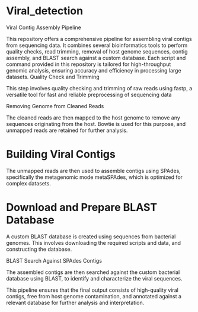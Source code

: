# Viral_detection
Viral Contig Assembly Pipeline

This repository offers a comprehensive pipeline for assembling viral contigs from sequencing data. It combines several bioinformatics tools to perform quality checks, read trimming, removal of host genome sequences, contig assembly, and BLAST search against a custom database. Each script and command provided in this repository is tailored for high-throughput genomic analysis, ensuring accuracy and efficiency in processing large datasets.
Quality Check and Trimming 

This step involves quality checking and trimming of raw reads using fastp, a versatile tool for fast and reliable preprocessing of sequencing data

Removing Genome from Cleaned Reads

The cleaned reads are then mapped to the host genome to remove any sequences originating from the host. Bowtie is used for this purpose, and unmapped reads are retained for further analysis.

# Building Viral Contigs 

The unmapped reads are then used to assemble contigs using SPAdes, specifically the metagenomic mode metaSPAdes, which is optimized for complex datasets.

# Download and Prepare BLAST Database

A custom BLAST database is created using sequences from bacterial genomes. This involves downloading the required scripts and data, and constructing the database.

BLAST Search Against SPAdes Contigs

The assembled contigs are then searched against the custom bacterial database using BLAST, to identify and characterize the viral sequences.

This pipeline ensures that the final output consists of high-quality viral contigs, free from host genome contamination, and annotated against a relevant database for further analysis and interpretation.
